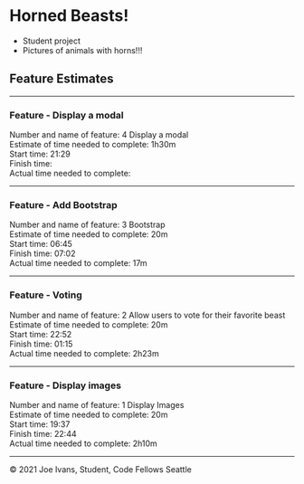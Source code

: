 # Horned Beasts!

- Student project
- Pictures of animals with horns!!!

## Feature Estimates

___

### Feature - Display a modal

Number and name of feature: 4 Display a modal<br/>
Estimate of time needed to complete: 1h30m<br/>
Start time: 21:29<br/>
Finish time: <br/>
Actual time needed to complete: <br/>
___

### Feature - Add Bootstrap

Number and name of feature: 3 Bootstrap<br/>
Estimate of time needed to complete: 20m<br/>
Start time: 06:45<br/>
Finish time: 07:02<br/>
Actual time needed to complete: 17m<br/>
___

### Feature - Voting

Number and name of feature: 2 Allow users to vote for their favorite beast<br/>
Estimate of time needed to complete: 20m<br/>
Start time: 22:52<br/>
Finish time: 01:15<br/>
Actual time needed to complete: 2h23m<br/>
___

### Feature - Display images

Number and name of feature: 1 Display Images<br/>
Estimate of time needed to complete: 20m<br/>
Start time: 19:37<br/>
Finish time: 22:44<br/>
Actual time needed to complete: 2h10m<br/>
___


&copy; 2021 Joe Ivans, Student, Code Fellows Seattle
